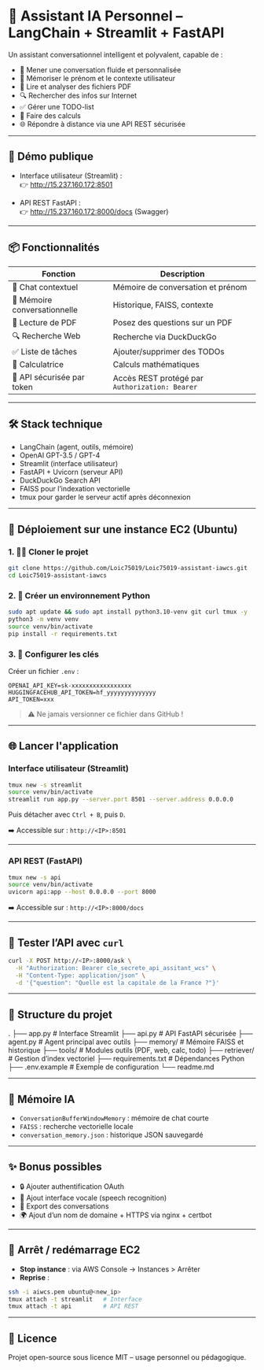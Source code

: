 # 🤖 Assistant IA Personnel – LangChain + Streamlit + FastAPI

Un assistant conversationnel intelligent et polyvalent, capable de :

- 💬 Mener une conversation fluide et personnalisée
- 🧠 Mémoriser le prénom et le contexte utilisateur
- 📄 Lire et analyser des fichiers PDF
- 🔍 Rechercher des infos sur Internet
- ✅ Gérer une TODO-list
- 🧮 Faire des calculs
- 🌐 Répondre à distance via une API REST sécurisée

---

## 🚀 Démo publique

- Interface utilisateur (Streamlit) :  
  👉 http://15.237.160.172:8501

- API REST FastAPI :  
  👉 http://15.237.160.172:8000/docs (Swagger)

---

## 📦 Fonctionnalités

| Fonction               | Description |
|------------------------|-------------|
| 💬 Chat contextuel     | Mémoire de conversation et prénom |
| 🧠 Mémoire conversationnelle | Historique, FAISS, contexte |
| 📄 Lecture de PDF       | Posez des questions sur un PDF |
| 🔍 Recherche Web       | Recherche via DuckDuckGo |
| ✅ Liste de tâches     | Ajouter/supprimer des TODOs |
| 🧮 Calculatrice        | Calculs mathématiques |
| 🔐 API sécurisée par token | Accès REST protégé par `Authorization: Bearer` |

---

## 🛠️ Stack technique

- LangChain (agent, outils, mémoire)
- OpenAI GPT-3.5 / GPT-4
- Streamlit (interface utilisateur)
- FastAPI + Uvicorn (serveur API)
- DuckDuckGo Search API
- FAISS pour l’indexation vectorielle
- tmux pour garder le serveur actif après déconnexion

---

## 🧱 Déploiement sur une instance EC2 (Ubuntu)

### 1. 🧑‍💻 Cloner le projet

```bash
git clone https://github.com/Loic75019/Loic75019-assistant-iawcs.git
cd Loic75019-assistant-iawcs
```

### 2. 🐍 Créer un environnement Python

```bash
sudo apt update && sudo apt install python3.10-venv git curl tmux -y
python3 -m venv venv
source venv/bin/activate
pip install -r requirements.txt
```

### 3. 🔐 Configurer les clés

Créer un fichier `.env` :

```env
OPENAI_API_KEY=sk-xxxxxxxxxxxxxxxxx
HUGGINGFACEHUB_API_TOKEN=hf_yyyyyyyyyyyyyy
API_TOKEN=xxx
```

> ⚠️ Ne jamais versionner ce fichier dans GitHub !

---

## 🌐 Lancer l'application

### Interface utilisateur (Streamlit)

```bash
tmux new -s streamlit
source venv/bin/activate
streamlit run app.py --server.port 8501 --server.address 0.0.0.0
```

Puis détacher avec `Ctrl + B`, puis `D`.

➡️ Accessible sur : `http://<IP>:8501`

---

### API REST (FastAPI)

```bash
tmux new -s api
source venv/bin/activate
uvicorn api:app --host 0.0.0.0 --port 8000
```

➡️ Accessible sur : `http://<IP>:8000/docs`

---

## 🧪 Tester l’API avec `curl`

```bash
curl -X POST http://<IP>:8000/ask \
  -H "Authorization: Bearer cle_secrete_api_assitant_wcs" \
  -H "Content-Type: application/json" \
  -d '{"question": "Quelle est la capitale de la France ?"}'
```

---

## 📂 Structure du projet

.
├── app.py                   # Interface Streamlit
├── api.py                   # API FastAPI sécurisée
├── agent.py                 # Agent principal avec outils
├── memory/                  # Mémoire FAISS et historique
├── tools/                   # Modules outils (PDF, web, calc, todo)
├── retriever/               # Gestion d’index vectoriel
├── requirements.txt         # Dépendances Python
├── .env.example             # Exemple de configuration
└── readme.md

---

## 🧠 Mémoire IA

- `ConversationBufferWindowMemory` : mémoire de chat courte
- `FAISS` : recherche vectorielle locale
- `conversation_memory.json` : historique JSON sauvegardé

---

## ✨ Bonus possibles

- 🔒 Ajouter authentification OAuth
- 🎤 Ajout interface vocale (speech recognition)
- 🧾 Export des conversations
- 🌍 Ajout d’un nom de domaine + HTTPS via nginx + certbot

---

## 📌 Arrêt / redémarrage EC2

- **Stop instance** : via AWS Console → Instances > Arrêter
- **Reprise** :

```bash
ssh -i aiwcs.pem ubuntu@<new_ip>
tmux attach -t streamlit   # Interface
tmux attach -t api         # API REST
```

---

## 📜 Licence

Projet open-source sous licence MIT – usage personnel ou pédagogique.
